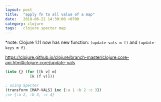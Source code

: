 ```yaml
---
layout: post
title:  "apply fn to all value of a map"
date:   2018-06-22 14:30:00 +0700
category: clojure
tags:   clojure specter map
---
```


*note: Clojure 1.11 now has new function: `(update-vals m f)` and `(update-keys m f)`.

https://clojure.github.io/clojure/branch-master/clojure.core-api.html#clojure.core/update-vals

```clj
(into {} (for [[k v] m]
           [k (f v)]))

; using Specter
(transform [MAP-VALS] inc {:a 1 :b 2 :c 3})
;=> {:a 2, :b 3, :c 4}
```
